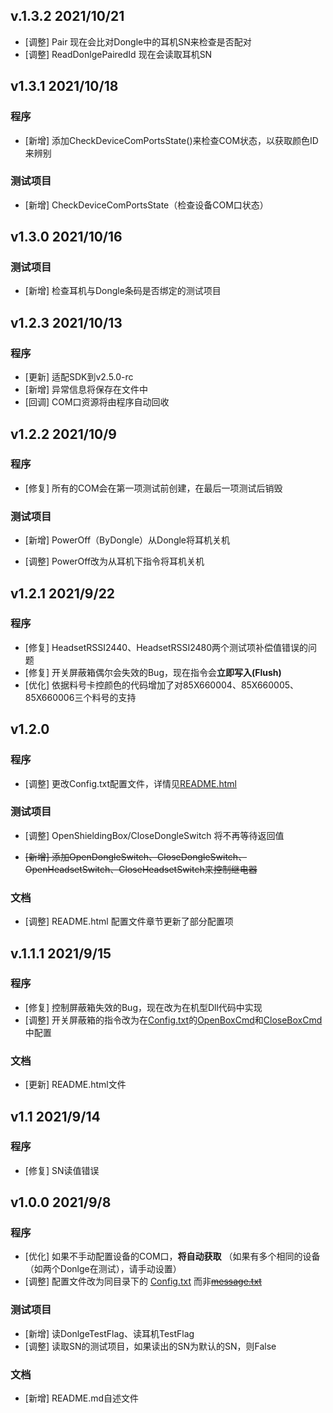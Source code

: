 ## v.1.3.2 2021/10/21

- [调整] Pair 现在会比对Dongle中的耳机SN来检查是否配对
- [调整] ReadDonlgePairedId 现在会读取耳机SN

## v1.3.1 2021/10/18

### 程序

- [新增] 添加CheckDeviceComPortsState()来检查COM状态，以获取颜色ID来辨别

### 测试项目

- [新增] CheckDeviceComPortsState（检查设备COM口状态）

## v1.3.0 2021/10/16

### 测试项目

- [新增] 检查耳机与Dongle条码是否绑定的测试项目

## v1.2.3 2021/10/13

### 程序

- [更新] 适配SDK到v2.5.0-rc
- [新增] 异常信息将保存在文件中
- [回调] COM口资源将由程序自动回收

## v1.2.2  2021/10/9

### 程序

- [修复] 所有的COM会在第一项测试前创建，在最后一项测试后销毁

### 测试项目

- [新增] PowerOff（ByDongle）从Dongle将耳机关机

- [调整] PowerOff改为从耳机下指令将耳机关机

## v1.2.1  2021/9/22

### 程序

- [修复] HeadsetRSSI2440、HeadsetRSSI2480两个测试项补偿值错误的问题
- [修复] 开关屏蔽箱偶尔会失效的Bug，现在指令会**立即写入(Flush)**
- [优化] 依据料号卡控颜色的代码增加了对85X660004、85X660005、85X660006三个料号的支持

## v1.2.0

### 程序

- [调整] 更改Config.txt配置文件，详情见[README.html]()

### 测试项目

- [调整] OpenShieldingBox/CloseDongleSwitch 将不再等待返回值

- ~~[新增] 添加OpenDongleSwitch、CloseDongleSwitch、OpenHeadsetSwitch、CloseHeadsetSwitch来控制继电器~~

### 文档 

- [调整] README.html 配置文件章节更新了部分配置项

## v.1.1.1 2021/9/15 

### 程序

- [修复] 控制屏蔽箱失效的Bug，现在改为在机型Dll代码中实现
- [调整] 开关屏蔽箱的指令改为在[Config.txt]()的[OpenBoxCmd]()和[CloseBoxCmd]()中配置

### 文档

- [更新] README.html文件

## v1.1 2021/9/14

### 程序

- [修复] SN读值错误

## v1.0.0 2021/9/8

### 程序



- [优化] 如果不手动配置设备的COM口，**将自动获取** （如果有多个相同的设备（如两个Donlge在测试），请手动设置）
- [调整] 配置文件改为同目录下的 [Config.txt]() 而非[~~message.txt~~]()

### 测试项目

- [新增] 读DonlgeTestFlag、读耳机TestFlag
- [调整] 读取SN的测试项目，如果读出的SN为默认的SN，则False

### 文档

- [新增] README.md自述文件

